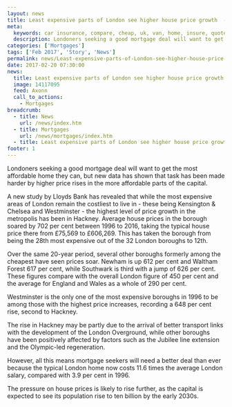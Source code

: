 ```yaml
---
layout: news
title: Least expensive parts of London see higher house price growth  - Quotezone.co.uk
meta:
  keywords: car insurance, compare, cheap, uk, van, home, insure, quotes, online, comparison, bike, loans, life
  description: Londoners seeking a good mortgage deal will want to get the most affordable home they can, but new data has shown that task has been made harder by higher price rises in the more affordable parts of the capital
categories: ['Mortgages']
tags: ['Feb 2017', 'Story', 'News']
permalink: news/Least-expensive-parts-of-London-see-higher-house-price-growth.htm
date: 2017-02-20 07:30:00
news:
  title: Least expensive parts of London see higher house price growth 
  image: 14117095
  feed: Axonn
  call_to_actions:
    - Mortgages
breadcrumb:
  - title: News
    url: /news/index.htm
  - title: Mortgages
    url: /news/mortgages/index.htm
  - title: Least expensive parts of London see higher house price growth 
footer: 1
---
```


Londoners seeking a good mortgage deal will want to get the most affordable home they can, but new data has shown that task has been made harder by higher price rises in the more affordable parts of the capital.

A new study by Lloyds Bank has revealed that while the most expensive areas of London remain the costliest to live in - these being Kensington &amp; Chelsea and Westminster - the highest level of price growth in the metropolis has been in Hackney. Average house prices in the borough soared by 702 per cent between 1996 to 2016, taking the typical house price there from &pound;75,569 to &pound;606,269. This has taken the borough from being the 28th most expensive out of the 32 London boroughs to 12th.&nbsp;

Over the same 20-year period, several other boroughs formerly among the cheapest have seen prices soar. Newham is up 612 per cent and Waltham Forest 617 per cent, while Southwark is third with a jump of 626 per cent. These figures compare with the overall London figure of 450 per cent and the average for England and Wales as a whole of 290 per cent.&nbsp;

Westminster is the only one of the most expensive boroughs in 1996 to be among those with the highest price increases, recording a 648 per cent rise, second to Hackney.&nbsp;

The rise in Hackney may be partly due to the arrival of better transport links with the development of the London Overground, while other boroughs have been positively affected by factors such as the Jubilee line extension and the Olympic-led regeneration.

However, all this means mortgage seekers will need a better deal than ever because the typical London home now costs 11.6 times the average London salary, compared with 3.9 per cent in 1996.

The pressure on house prices is likely to rise further, as the capital is expected to see its population rise to ten billion by the early 2030s.
